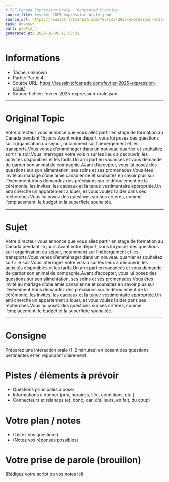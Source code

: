 ```yaml
---
# TCF Canada Expression Orale - Generated Practice
source_file: fevrier-2025-expression-orale.json
source_url: https://reussir-tcfcanada.com/fevrier-2025-expression-orale/
task: unknown
part: partie_4
generated_at: 2025-10-05 11:53:32
---
```


# Informations
- Tâche: unknown
- Partie: Partie 4
- Source URL: https://reussir-tcfcanada.com/fevrier-2025-expression-orale/
- Source fichier: fevrier-2025-expression-orale.json

---

# Original Topic
Votre directeur vous annonce que vous allez partir en stage de formation au Canada pendant 15 jours.Avant votre départ, vous lui posez des questions sur l’organisation du séjour, notamment sur l’hébergement et les transports.Vous venez d’emménager dans un nouveau quartier et souhaitez sortir le soir.Vous interrogez votre voisin sur les lieux à découvrir, les activités disponibles et les tarifs.Un ami part en vacances et vous demande de garder son animal de compagnie.Avant d’accepter, vous lui posez des questions sur son alimentation, ses soins et ses promenades.Vous êtes invité au mariage d’une amie canadienne et souhaitez en savoir plus sur l’événement.Vous demandez des précisions sur le déroulement de la cérémonie, les invités, les cadeaux et la tenue vestimentaire appropriée.Un ami cherche un appartement à louer, et vous voulez l’aider dans ses recherches.Vous lui posez des questions sur ses critères, comme l’emplacement, le budget et la superficie souhaitée.

---

# Sujet
Votre directeur vous annonce que vous allez partir en stage de formation au Canada pendant 15 jours.Avant votre départ, vous lui posez des questions sur l’organisation du séjour, notamment sur l’hébergement et les transports.Vous venez d’emménager dans un nouveau quartier et souhaitez sortir le soir.Vous interrogez votre voisin sur les lieux à découvrir, les activités disponibles et les tarifs.Un ami part en vacances et vous demande de garder son animal de compagnie.Avant d’accepter, vous lui posez des questions sur son alimentation, ses soins et ses promenades.Vous êtes invité au mariage d’une amie canadienne et souhaitez en savoir plus sur l’événement.Vous demandez des précisions sur le déroulement de la cérémonie, les invités, les cadeaux et la tenue vestimentaire appropriée.Un ami cherche un appartement à louer, et vous voulez l’aider dans ses recherches.Vous lui posez des questions sur ses critères, comme l’emplacement, le budget et la superficie souhaitée.

---
# Consigne
Préparez une interaction orale (1–2 minutes) en posant des questions pertinentes et en répondant clairement.

# Pistes / éléments à prévoir
- Questions principales à poser
- Informations à donner (prix, horaires, lieu, conditions, etc.)
- Connecteurs et relances (et, donc, car, d'ailleurs, en fait, du coup)

# Votre plan / notes
- (Listez vos questions)
- (Notez vos réponses possibles)

# Votre prise de parole (brouillon)
(Rédigez votre script ou vos notes ici)
